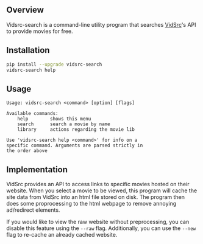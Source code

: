 ## Overview

Vidsrc-search is a command-line utility program that searches [VidSrc](https://vidsrc.to)'s API to provide movies for free.

## Installation

```bash
pip install --upgrade vidsrc-search
vidsrc-search help
```

## Usage

```
Usage: vidsrc-search <command> [option] [flags]

Available commands:
    help        shows this menu
    search      search a movie by name
    library     actions regarding the movie lib

Use 'vidsrc-search help <command>' for info on a
specific command. Arguments are parsed strictly in
the order above
```

## Implementation

VidSrc provides an API to access links to specific movies hosted on their website. When you select a movie to be viewed, this program will cache the site data from VidSrc into an html file stored on disk. The program then does some proprocessing to the html webpage to remove annoying ad/redirect elements.

If you would like to view the raw website without preprocessing, you can disable this feature using the `--raw` flag. Additionally, you can use the `--new` flag to re-cache an already cached website.

